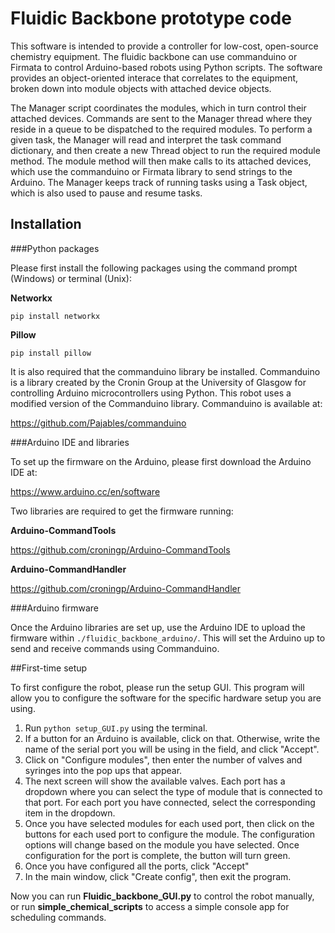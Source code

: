 # Fluidic Backbone prototype code
This software is intended to provide a controller for low-cost, open-source chemistry equipment. The fluidic backbone can use commanduino or Firmata to control Arduino-based robots using Python scripts. The software provides an object-oriented interace that correlates to the equipment, broken down into module objects with attached device objects. 

The Manager script coordinates the modules, which in turn control their attached devices. Commands are sent to the Manager thread where they reside in a queue to be dispatched to the required modules. To perform a given task, the Manager will read and interpret the task command dictionary, and then create a new Thread object to run the required module method. The module method will then make calls to its attached devices, which use the commanduino or Firmata library to send strings to the Arduino. The Manager keeps track of running tasks using a Task object, which is also used to pause and resume tasks. 

## Installation

###Python packages

Please first install the following packages using the command prompt (Windows) or terminal (Unix):

**Networkx**

```pip install networkx```

**Pillow**

```pip install pillow```

It is also required that the commanduino library be installed. Commanduino is a library created by the Cronin Group at the University of Glasgow for controlling Arduino microcontrollers using Python. This robot uses a modified version of the Commanduino library. Commanduino is available at:

https://github.com/Pajables/commanduino

###Arduino IDE and libraries

To set up the firmware on the Arduino, please first download the Arduino IDE at:

https://www.arduino.cc/en/software

Two libraries are required to get the firmware running:

**Arduino-CommandTools**

https://github.com/croningp/Arduino-CommandTools

**Arduino-CommandHandler**

https://github.com/croningp/Arduino-CommandHandler

###Arduino firmware

Once the Arduino libraries are set up, use the Arduino IDE to upload the firmware within `./fluidic_backbone_arduino/`. This will set the Arduino up to send and receive commands using Commanduino. 

##First-time setup

To first configure the robot, please run the setup GUI. This program will allow you to configure the software for the specific hardware setup you are using.

1. Run `python setup_GUI.py` using the terminal.
2. If a button for an Arduino is available, click on that. Otherwise, write the name of the serial port you will be using in the field, and click "Accept".
3. Click on "Configure modules", then enter the number of valves and syringes into the pop ups that appear.
4. The next screen will show the available valves. Each port has a dropdown where you can select the type of module that is connected to that port. For each port you have connected, select the corresponding item in the dropdown.
5. Once you have selected modules for each used port, then click on the buttons for each used port to configure the module. The configuration options will change based on the module you have selected. Once configuration for the port is complete, the button will turn green.
6. Once you have configured all the ports, click "Accept"
7. In the main window, click "Create config", then exit the program.

Now you can run **Fluidic_backbone_GUI.py** to control the robot manually, or run **simple_chemical_scripts** to access a simple console app for scheduling commands.

